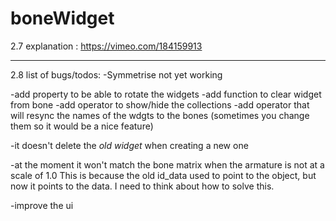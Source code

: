 # boneWidget

2.7 explanation : https://vimeo.com/184159913

----------
2.8 list of bugs/todos:
-Symmetrise not yet working

-add property to be able to rotate the widgets
-add function to clear widget from bone
-add operator to show/hide the collections
-add operator that will resync the names of the wdgts to the bones
(sometimes you change them so it would be a nice feature)

-it doesn't delete the _old widget_ when creating a new one

-at the moment it won't match the bone matrix when the armature is not at a scale of 1.0  This is because the old id_data used to point to the object, but now it points to the data.
I need to think about how to solve this.

-improve the ui
